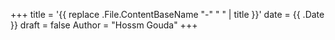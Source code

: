 +++
title = '{{ replace .File.ContentBaseName "-" " " | title }}'
date = {{ .Date }}
draft = false
Author = "Hossm Gouda" 
+++
